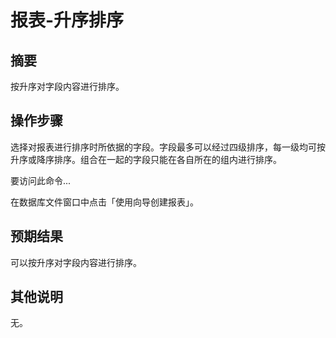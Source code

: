 # 报表-升序排序

## 摘要

按升序对字段内容进行排序。

## 操作步骤

选择对报表进行排序时所依据的字段。字段最多可以经过四级排序，每一级均可按升序或降序排序。组合在一起的字段只能在各自所在的组内进行排序。

要访问此命令...

在数据库文件窗口中点击「使用向导创建报表」。

## 预期结果

可以按升序对字段内容进行排序。

## 其他说明

无。

